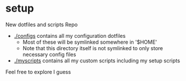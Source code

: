 # setup
New dotfiles and scripts Repo

* [./configs](./configs) contains all my configuration dotfiles
    * Most of these will be symlinked somewhere in '$HOME'
    * Note that this directory itself is not symlinked to only store necessary config files
* [./myscripts](./myscripts) contains all my custom scripts including my setup scripts

Feel free to explore I guess
